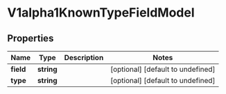 # V1alpha1KnownTypeFieldModel

## Properties

Name | Type | Description | Notes
------------ | ------------- | ------------- | -------------
**field** | **string** |  | [optional] [default to undefined]
**type** | **string** |  | [optional] [default to undefined]


